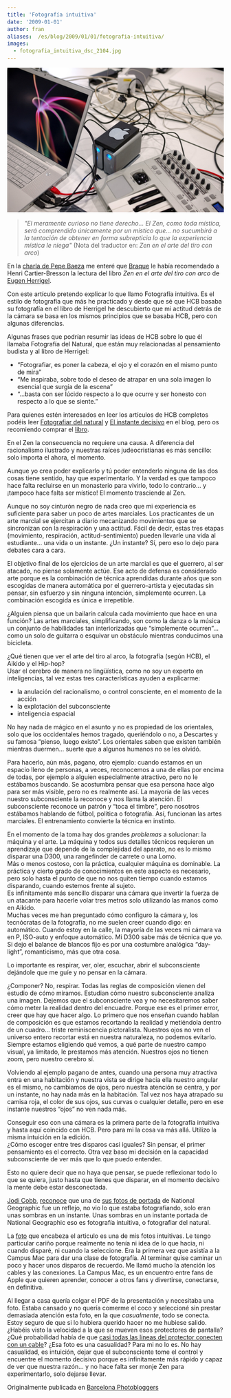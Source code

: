 ```yaml
---
title: 'Fotografía intuitiva'
date: '2009-01-01'
author: fran
aliases:  /es/blog/2009/01/01/fotografia-intuitiva/
images:
  - fotografia_intuitiva_dsc_2104.jpg
---
```


![fotografia_intuitiva_dsc_2104.jpg](fotografia_intuitiva_dsc_2104.jpg)

> _"El meramente curioso no tiene derecho… El Zen, como toda mística, será comprendido únicamente por un místico que… no sucumbirá a la tentación de obtener en forma subrepticia lo que la experiencia mística le niega"_ (Nota del traductor en: _Zen en el arte del tiro con arco_)

En la [charla de Pepe Baeza](https://fransimo.info/es/blog/2009/01/01/?p=745) me enteré que [Braque](http://es.wikipedia.org/wiki/Braque) le había recomendado a Henri Cartier-Bresson la lectura del libro _Zen en el arte del tiro con arco_ de [Eugen Herrigel](http://en.wikipedia.org/wiki/Eugen_Herrigel).

Con este artículo pretendo explicar lo que llamo Fotografía intuitiva. Es el estilo de fotografía que más he practicado y desde que sé que HCB basaba su fotografía en el libro de Herrigel he descubierto que mi actitud detrás de la cámara se basa en los mismos principios que se basaba HCB, pero con algunas diferencias.

Algunas frases que podrían resumir las ideas de HCB sobre lo que él llamaba Fotografía del Natural, que están muy relacionadas al pensamiento budista y al libro de Herrigel:

-   “Fotografiar, es poner la cabeza, el ojo y el corazón en el mismo punto de mira”
-   “Me inspiraba, sobre todo el deseo de atrapar en una sola imagen lo esencial que surgía de la escena”
-   “…basta con ser lúcido respecto a lo que ocurre y ser honesto con respecto a lo que se siente.”

Para quienes estén interesados en leer los artículos de HCB completos podéis leer [Fotografiar del natural](http://fransimo.info/blog/2008/12/31/fotografiar-del-natural-por-henri-cartier-bresson/) y [El instante decisivo](http://fransimo.info/blog/2008/12/31/el-instante-decisivo-por-henri-cartier-bresson/) en el blog, pero os recomiendo comprar el [libro](http://www.amazon.es/gp/product/8425215145/ref=as_li_ss_tl?ie=UTF8&camp=3626&creative=24822&creativeASIN=8425215145&linkCode=as2&tag=justpictures-21).

En el Zen la consecuencia no requiere una causa. A diferencia del racionalismo ilustrado y nuestras raíces judeocristianas es más sencillo: solo importa el ahora, el momento.

Aunque yo crea poder explicarlo y tú poder entenderlo ninguna de las dos cosas tiene sentido, hay que experimentarlo. Y la verdad es que tampoco hace falta recluirse en un monasterio para vivirlo, todo lo contrario… y ¡tampoco hace falta ser místico! El momento trasciende al Zen.

Aunque no soy cinturón negro de nada creo que mi experiencia es suficiente para saber un poco de artes marciales. Los practicantes de un arte marcial se ejercitan a diario mecanizando movimientos que se sincronizan con la respiración y una actitud. Fácil de decir, estas tres etapas (movimiento, respiración, actitud-sentimiento) pueden llevarle una vida al estudiante… una vida o un instante. ¿Un instante? Sí, pero eso lo dejo para debates cara a cara.

El objetivo final de los ejercicios de un arte marcial es que el guerrero, al ser atacado, no piense solamente actúe. Ese acto de defensa es considerado arte porque es la combinación de técnica aprendidas durante años que son escogidas de manera automática por el guerrero-artista y ejecutadas sin pensar, sin esfuerzo y sin ninguna intención, simplemente ocurren. La combinación escogida es única e irrepetible.

¿Alguien piensa que un bailarín calcula cada movimiento que hace en una función? Las artes marciales, simplificando, son como la danza o la música un conjunto de habilidades tan interiorizadas que “simplemente ocurren”… como un solo de guitarra o esquivar un obstáculo mientras conducimos una bicicleta.

¿Qué tienen que ver el arte del tiro al arco, la fotografía (según HCB), el Aikido y el Hip-hop?  
Usar el cerebro de manera no lingüística, como no soy un experto en inteligencias, tal vez estas tres características ayuden a explicarme:

-   la anulación del racionalismo, o control consciente, en el momento de la acción
-   la explotación del subconsciente
-   inteligencia espacial

No hay nada de mágico en el asunto y no es propiedad de los orientales, solo que los occidentales hemos tragado, queriéndolo o no, a Descartes y su famosa “pienso, luego existo”. Los orientales saben que existen también mientras duermen… suerte que a algunos humanos no se les olvidó.

Para hacerlo, aún más, pagano, otro ejemplo: cuando estamos en un espacio lleno de personas, a veces, reconocemos a una de ellas por encima de todas, por ejemplo a alguien especialmente atractivo, pero no le estábamos buscando. Se acostumbra pensar que esa persona hace algo para ser más visible, pero no es realmente así. La mayoría de las veces nuestro subconsciente la reconoce y nos llama la atención. El subconsciente reconoce un patrón y “toca el timbre”, pero nosotros estábamos hablando de fútbol, política o fotografía. Así, funcionan las artes marciales. El entrenamiento convierte la técnica en instinto.

En el momento de la toma hay dos grandes _problemas_ a solucionar: la máquina y el arte. La máquina y todos sus detalles técnicos requieren un aprendizaje que depende de la complejidad del aparato, no es lo mismo disparar una D300, una rangefinder de carrete o una Lomo.  
Más o menos costoso, con la práctica, cualquier máquina es dominable. La práctica y cierto grado de conocimientos en este aspecto es necesario, pero solo hasta el punto de que no nos quiten tiempo cuando estamos disparando, cuando estemos frente al sujeto.  
Es infinitamente más sencillo disparar una cámara que invertir la fuerza de un atacante para hacerle volar tres metros solo utilizando las manos como en Aikido.  
Muchas veces me han preguntado cómo configuro la cámara y, los tecnócratas de la fotografía, no me suelen creer cuando digo: en automático. Cuando estoy en la calle, la mayoría de las veces mi cámara va en P, ISO-auto y enfoque automático. Mi D300 sabe más de técnica que yo. Si dejo el balance de blancos fijo es por una costumbre analógica “day-light”, romanticismo, más que otra cosa.

Lo importante es respirar, ver, oler, escuchar, abrir el subconsciente dejándole que me guíe y no pensar en la cámara.

¿Componer? No, respirar. Todas las reglas de composición vienen del estudio de cómo miramos. Estudian cómo nuestro subconsciente analiza una imagen. Dejemos que el subconsciente vea y no necesitaremos saber cómo meter la realidad dentro del encuadre. Porque ese es el primer error, creer que hay que hacer algo. Lo primero que nos enseñan cuando hablan de composición es que estamos recortando la realidad y metiéndola dentro de un cuadro… triste reminiscencia pictoralista. Nuestros ojos no ven el universo entero recortar está en nuestra naturaleza, no podemos evitarlo. Siempre estamos eligiendo qué vemos, a qué parte de nuestro campo visual, ya limitado, le prestamos más atención. Nuestros ojos no tienen zoom, pero nuestro cerebro sí.

Volviendo al ejemplo pagano de antes, cuando una persona muy atractiva entra en una habitación y nuestra vista se dirige hacia ella nuestro angular es el mismo, no cambiamos de ojos, pero nuestra atención se centra, y por un instante, no hay nada más en la habitación. Tal vez nos haya atrapado su camisa roja, el color de sus ojos, sus curvas o cualquier detalle, pero en ese instante nuestros “ojos” no ven nada más.

Conseguir eso con una cámara es la primera parte de la fotografía intuitiva y hasta aquí coincido con HCB. Pero para mi la cosa va más allá. Utilizo la misma intuición en la edición.  
¿Cómo escoger entre tres disparos casi iguales? Sin pensar, el primer pensamiento es el correcto. Otra vez baso mi decisión en la capacidad subconsciente de ver más que lo que puedo entender.

Esto no quiere decir que no haya que pensar, se puede reflexionar todo lo que se quiera, justo hasta que tienes que disparar, en el momento decisivo la mente debe estar desconectada.

[Jodi Cobb](http://photography.nationalgeographic.com/photography/photographers/photographer-jodi-cobb.html), [reconoce](http://www.amazon.com/National-Geographics-Photographers-Keith-David/dp/0792299957) que una de [sus fotos de portada](http://travel.nationalgeographic.com/places/enlarge/saudiarabia_jiddah-beach-swings.html) de National Geographic fue un reflejo, no vio lo que estaba fotografiando, solo eran unas sombras en un instante. Unas sombras en un instante portada de National Geographic eso es fotografía intuitiva, o fotografiar del natural.

La [foto](http://justpictures.es/photo/1394/) que encabeza el articulo es una de mis fotos intuitivas. Le tengo particular cariño porque realmente no tenía ni idea de lo que hacia, ni cuando disparé, ni cuando la seleccione. Era la primera vez que asistía a la Campus Mac para dar una clase de fotografía. Al terminar quise caminar un poco y hacer unos disparos de recuerdo. Me llamó mucho la atención los cables y las conexiones. La Campus Mac, es un encuentro entre fans de Apple que quieren aprender, conocer a otros fans y divertirse, conectarse, en definitiva.

Al llegar a casa quería colgar el PDF de la presentación y necesitaba una foto. Estaba cansado y no quería comerme el coco y seleccioné sin prestar demasiada atención esta foto, en la que _casualmente_, todo se conecta. Estoy seguro de que si lo hubiera querido hacer no me hubiese salido. ¿Habéis visto la velocidad a la que se mueven esos protectores de pantalla? ¿Qué probabilidad había de que [casi todas las líneas del protector conecten con un cable](http://www.flickr.com/photos/fransimo/1058729667/)? ¿Esa foto es una casualidad? Para mi no lo es. No hay casualidad, es intuición, dejar que el subconsciente tome el control y encuentre el momento decisivo porque es infinitamente más rápido y capaz de ver que nuestra razón… y no hace falta ser monje Zen para experimentarlo, solo dejarse llevar.

Originalmente publicada en [Barcelona Photobloggers](http://barcelonaphotobloggers.org/2009/01/01/fotografia-intuitiva/)